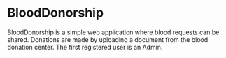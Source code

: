 # BloodDonorship
BloodDonorship is a simple web application where blood requests can be shared. Donations are made by uploading a document from the blood donation center.
The first registered user is an Admin.
